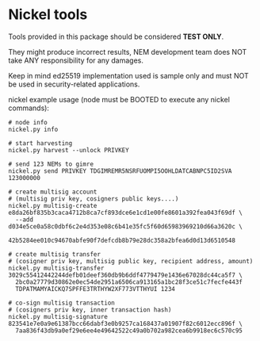 Nickel tools
============

Tools provided in this package should be considered **TEST ONLY**.

They might produce incorrect results, NEM development team does NOT take ANY responsibility for any damages.

Keep in mind ed25519 implementation used is sample only and must NOT be used in security-related applications.


nickel example usage (node must be BOOTED to execute any nickel commands):

```
# node info
nickel.py info

# start harvesting
nickel.py harvest --unlock PRIVKEY

# send 123 NEMs to gimre
nickel.py send PRIVKEY TDGIMREMR5NSRFUOMPI5OOHLDATCABNPC5ID2SVA 123000000

# create multisig account
# (multisig priv key, cosigners public keys....)
nickel.py multisig-create e8da26bf835b3caca4712b8ca7cf893dce6e1cd1e00fe8601a392fea043f69df \
  --add d034e5ce0a58c0dbf6c2e4d353e08c6b41e35fc5f60d65983969210d66a3620c \
        42b5284ee010c94670abfe90f7defcdb8b79e28dc358a2bfea6d0d13d6510548

# create multisig transfer
# (cosigner priv key, multisig public key, recipient address, amount)
nickel.py multisig-transfer 3029c55412442244defb01deef360db9b6ddf4779479e1436e67028dc44ca5f7 \
  2bc0a27779d30862e0ec54de2951a6506ca913165a1bc28f3ce51c7fecfe443f
  TDPATMAMYAICKQ7SPFFE3TRTHYW2XF773VTTHYUI 1234

# co-sign multisig transaction
# (cosigners priv key, inner transaction hash)
nickel.py multisig-signature 823541e7e0a9e61387bcc66dabf3e0b9257ca168437a01907f82c6012ecc896f \
  7aa836f43db9a0ef29e6ee4e49642522c49a0b702a982cea6b9918ec6c570c95
```
